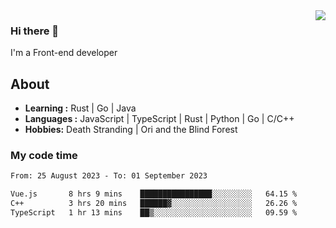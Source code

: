 <img align='right' src="https://github-readme-stats.vercel.app/api?username=strugglebak&show_icons=true">

### Hi there 👋

I'm a Front-end developer

## About

-  **Learning :** Rust | Go | Java
-  **Languages :** JavaScript | TypeScript | Rust | Python | Go | C/C++
-  **Hobbies:** Death Stranding | Ori and the Blind Forest

### My code time

<!--START_SECTION:waka-->

```txt
From: 25 August 2023 - To: 01 September 2023

Vue.js       8 hrs 9 mins    ████████████████░░░░░░░░░   64.15 %
C++          3 hrs 20 mins   ██████▓░░░░░░░░░░░░░░░░░░   26.26 %
TypeScript   1 hr 13 mins    ██▒░░░░░░░░░░░░░░░░░░░░░░   09.59 %
```

<!--END_SECTION:waka-->
